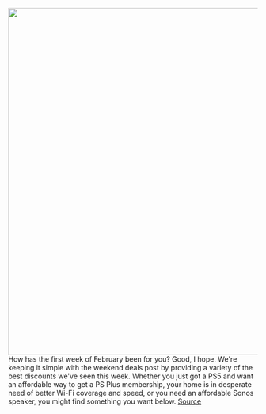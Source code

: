 <img src='https://cdn.vox-cdn.com/thumbor/9Qjwh3KPBgO-3WePvCy3bYfGnM0=/0x0:1200x675/1200x800/filters:focal(303x227:495x419)/cdn.vox-cdn.com/uploads/chorus_image/image/68779477/destruction_all_stars_screenshots_14_disclaimer_ps5_en_15oct20.0.jpeg' width='700px' /><br/>
How has the first week of February been for you? Good, I hope. We're keeping it simple with the weekend deals post by providing a variety of the best discounts we've seen this week. Whether you just got a PS5 and want an affordable way to get a PS Plus membership, your home is in desperate need of better Wi-Fi coverage and speed, or you need an affordable Sonos speaker, you might find something you want below.
<a href='https://www.theverge.com/good-deals/2021/2/6/22268294/eero-6-router-extender-sonos-play-1-wifi-speaker-ps-plus-deal-sale'> Source <a/>